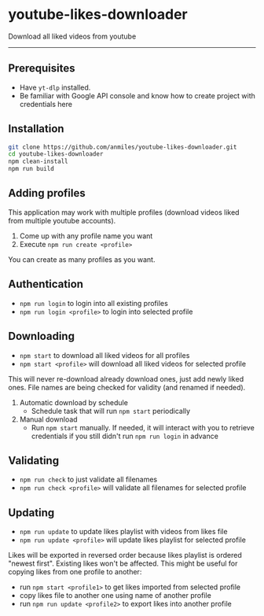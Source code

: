 # youtube-likes-downloader

Download all liked videos from youtube

----

## Prerequisites

- Have `yt-dlp` installed.
- Be familiar with Google API console and know how to create project with credentials here

## Installation

```bash
git clone https://github.com/anmiles/youtube-likes-downloader.git
cd youtube-likes-downloader
npm clean-install
npm run build
```

## Adding profiles

This application may work with multiple profiles (download videos liked from multiple youtube accounts).

1. Come up with any profile name you want
1. Execute `npm run create <profile>`

You can create as many profiles as you want.

## Authentication

- `npm run login` to login into all existing profiles
- `npm run login <profile>` to login into selected profile

## Downloading

- `npm start` to download all liked videos for all profiles
- `npm start <profile>` will download all liked videos for selected profile

This will never re-download already download ones, just add newly liked ones.
File names are being checked for validity (and renamed if needed).

1. Automatic download by schedule
    - Schedule task that will run `npm start` periodically
1. Manual download
    - Run `npm start` manually. If needed, it will interact with you to retrieve credentials if you still didn't run `npm run login` in advance

## Validating

- `npm run check` to just validate all filenames
- `npm run check <profile>` will validate all filenames for selected profile

## Updating

- `npm run update` to update likes playlist with videos from likes file
- `npm run update <profile>` will update likes playlist for selected profile

Likes will be exported in reversed order because likes playlist is ordered "newest first". Existing likes won't be affected. This might be useful for copying likes from one profile to another:
  - run `npm start <profile1>` to get likes imported from selected profile
  - copy likes file to another one using name of another profile
  - run `npm run update <profile2>` to export likes into another profile
